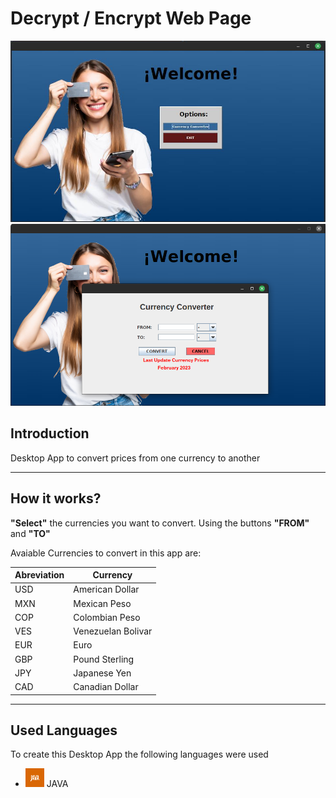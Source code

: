 # Decrypt / Encrypt Web Page
![App-Principal](/src/main/resources/images/readme/CurrencyConverter-Principal.png "App-Principal")
![App-CurrencyConverter-App](/src/main/resources/images/readme/Currency-Converter.png "App-CurrencyConverter-App")


<!-- [TOCM]

[TOC] -->

## Introduction
Desktop App to convert prices from one currency to another

---------------
## How it works?

**"Select"** the currencies you want to convert.
Using the  buttons **"FROM"** and **"TO"** 

Avaiable Currencies to convert in this app are:

|  Abreviation | Currency  |
| ------------ | ------------ |
| USD  | American Dollar  |
|  MXN | Mexican Peso  |
|  COP |  Colombian Peso |
|  VES | Venezuelan Bolivar  |
|  EUR |  Euro |
|  GBP |  Pound Sterling |
|  JPY |  Japanese Yen |
|  CAD |  Canadian Dollar |

---------------
## Used Languages
To create this Desktop App the following languages were used

- <img id="" src="/src/main/resources/images/readme/java-icon.svg" alt="Java" width="30" height="30" /> JAVA 

